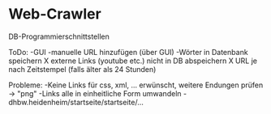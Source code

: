# Web-Crawler
DB-Programmierschnittstellen

ToDo:
-GUI
-manuelle URL hinzufügen (über GUI)
-Wörter in Datenbank speichern
	X externe Links (youtube etc.) nicht in DB abspeichern
	X URL je nach Zeitstempel (falls älter als 24 Stunden)

Probleme:
-Keine Links für css, xml, ... erwünscht, weitere Endungen prüfen
	-> "png" 
-Links alle in einheitliche Form umwandeln
-dhbw.heidenheim/startseite/startseite/...


